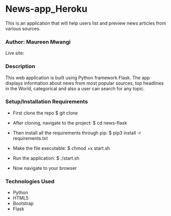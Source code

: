 # News-app_Heroku
This is an application that will help users list and preview news articles from various sources.   
### Author: Maureen Mwangi
Live site:
### Description
This web application is built using Python framework Flask. The app displays information about news from most popular sources, top headlines in the World, categorical and also a user can search for any topic.

### Setup/Installation Requirements
* First clone the repo $ git clone 

* After cloning, navigate to the project: $ cd news-flask

* Then install all the requirements through pip: $ pip3 install -r requirements.txt

* Make the file executable: $ chmod +x start.sh

* Run the application: $ ./start.sh

* Now navigate to your browser

### Technologies Used
* Python
* HTML5
* Bootstrap
* Flask